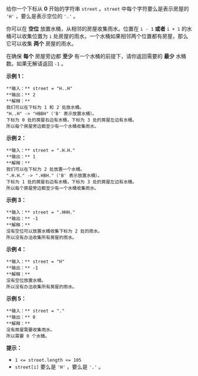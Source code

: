 给你一个下标从 **0**  开始的字符串 `street` 。`street` 中每个字符要么是表示房屋的 `'H'` ，要么是表示空位的 `'.'` 。

你可以在 **空位**  放置水桶，从相邻的房屋收集雨水。位置在 `i - 1`  **或者** `i + 1` 的水桶可以收集位置为 `i`
处房屋的雨水。一个水桶如果相邻两个位置都有房屋，那么它可以收集 **两个** 房屋的雨水。

在确保 **每个**  房屋旁边都 **至少**  有一个水桶的前提下，请你返回需要的 **最少**  水桶数。如果无解请返回 `-1` 。



**示例 1：**

    
    
    **输入：** street = "H..H"
    **输出：** 2
    **解释：**
    我们可以在下标为 1 和 2 处放水桶。
    "H..H" -> "HBBH"（'B' 表示放置水桶）。
    下标为 0 处的房屋右边有水桶，下标为 3 处的房屋左边有水桶。
    所以每个房屋旁边都至少有一个水桶收集雨水。
    

**示例 2：**

    
    
    **输入：** street = ".H.H."
    **输出：** 1
    **解释：**
    我们可以在下标为 2 处放置一个水桶。
    ".H.H." -> ".HBH."（'B' 表示放置水桶）。
    下标为 1 处的房屋右边有水桶，下标为 3 处的房屋左边有水桶。
    所以每个房屋旁边都至少有一个水桶收集雨水。
    

**示例 3：**

    
    
    **输入：** street = ".HHH."
    **输出：** -1
    **解释：**
    没有空位可以放置水桶收集下标为 2 处的雨水。
    所以没有办法收集所有房屋的雨水。
    

**示例 4：**

    
    
    **输入：** street = "H"
    **输出：** -1
    **解释：**
    没有空位放置水桶。
    所以没有办法收集所有房屋的雨水。
    

**示例 5：**

    
    
    **输入：** street = "."
    **输出：** 0
    **解释：**
    没有房屋需要收集雨水。
    所以需要 0 个水桶。
    



**提示：**

  * `1 <= street.length <= 105`
  * `street[i]` 要么是 `'H'` ，要么是 `'.'` 。

